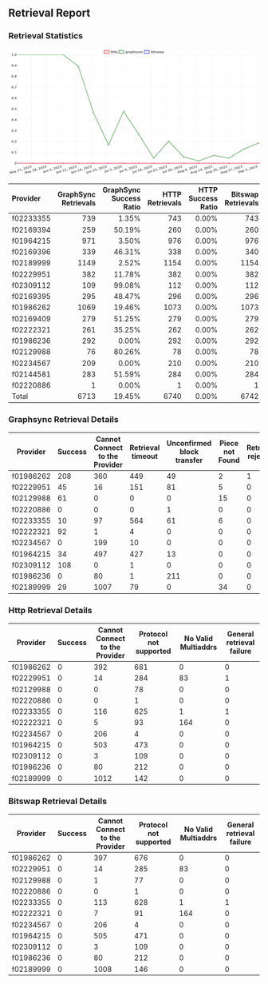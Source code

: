 ## Retrieval Report
### Retrieval Statistics
<img src="https://raw.githubusercontent.com/data-preservation-programs/filplus-checker-assets/main/filecoin-project/filecoin-plus-large-datasets/issues/1750/1694069424018.png"/>

| Provider  | GraphSync Retrievals | GraphSync Success Ratio | HTTP Retrievals | HTTP Success Ratio | Bitswap Retrievals | Bitswap Success Ratio |
| :-------- | -------------------: | ----------------------: | --------------: | -----------------: | -----------------: | --------------------: |
| f02233355 |                  739 |                   1.35% |             743 |              0.00% |                743 |                 0.00% |
| f02169394 |                  259 |                  50.19% |             260 |              0.00% |                260 |                 0.00% |
| f01964215 |                  971 |                   3.50% |             976 |              0.00% |                976 |                 0.00% |
| f02169396 |                  339 |                  46.31% |             338 |              0.00% |                340 |                 0.00% |
| f02189999 |                 1149 |                   2.52% |            1154 |              0.00% |               1154 |                 0.00% |
| f02229951 |                  382 |                  11.78% |             382 |              0.00% |                382 |                 0.00% |
| f02309112 |                  109 |                  99.08% |             112 |              0.00% |                112 |                 0.00% |
| f02169395 |                  295 |                  48.47% |             296 |              0.00% |                296 |                 0.00% |
| f01986262 |                 1069 |                  19.46% |            1073 |              0.00% |               1073 |                 0.00% |
| f02169409 |                  279 |                  51.25% |             279 |              0.00% |                279 |                 0.00% |
| f02222321 |                  261 |                  35.25% |             262 |              0.00% |                262 |                 0.00% |
| f01986236 |                  292 |                   0.00% |             292 |              0.00% |                292 |                 0.00% |
| f02129988 |                   76 |                  80.26% |              78 |              0.00% |                 78 |                 0.00% |
| f02234567 |                  209 |                   0.00% |             210 |              0.00% |                210 |                 0.00% |
| f02144581 |                  283 |                  51.59% |             284 |              0.00% |                284 |                 0.00% |
| f02220886 |                    1 |                   0.00% |               1 |              0.00% |                  1 |                 0.00% |
| Total     |                 6713 |                  19.45% |            6740 |              0.00% |               6742 |                 0.00% |

### Graphsync Retrieval Details
| Provider  | Success | Cannot Connect to the Provider | Retrieval timeout | Unconfirmed block transfer | Piece not Found | Retrieval rejected | General retrieval failure | No Valid Multiaddrs |
| --------- | ------- | ------------------------------ | ----------------- | -------------------------- | --------------- | ------------------ | ------------------------- | ------------------- |
| f01986262 | 208     | 360                            | 449               | 49                         | 2               | 1                  | 0                         | 0                   |
| f02229951 | 45      | 16                             | 151               | 81                         | 5               | 0                  | 1                         | 83                  |
| f02129988 | 61      | 0                              | 0                 | 0                          | 15              | 0                  | 0                         | 0                   |
| f02220886 | 0       | 0                              | 0                 | 1                          | 0               | 0                  | 0                         | 0                   |
| f02233355 | 10      | 97                             | 564               | 61                         | 6               | 0                  | 0                         | 1                   |
| f02222321 | 92      | 1                              | 4                 | 0                          | 0               | 0                  | 0                         | 164                 |
| f02234567 | 0       | 199                            | 10                | 0                          | 0               | 0                  | 0                         | 0                   |
| f01964215 | 34      | 497                            | 427               | 13                         | 0               | 0                  | 0                         | 0                   |
| f02309112 | 108     | 0                              | 1                 | 0                          | 0               | 0                  | 0                         | 0                   |
| f01986236 | 0       | 80                             | 1                 | 211                        | 0               | 0                  | 0                         | 0                   |
| f02189999 | 29      | 1007                           | 79                | 0                          | 34              | 0                  | 0                         | 0                   |

### Http Retrieval Details
| Provider  | Success | Cannot Connect to the Provider | Protocol not supported | No Valid Multiaddrs | General retrieval failure |
| --------- | ------- | ------------------------------ | ---------------------- | ------------------- | ------------------------- |
| f01986262 | 0       | 392                            | 681                    | 0                   | 0                         |
| f02229951 | 0       | 14                             | 284                    | 83                  | 1                         |
| f02129988 | 0       | 0                              | 78                     | 0                   | 0                         |
| f02220886 | 0       | 0                              | 1                      | 0                   | 0                         |
| f02233355 | 0       | 116                            | 625                    | 1                   | 1                         |
| f02222321 | 0       | 5                              | 93                     | 164                 | 0                         |
| f02234567 | 0       | 206                            | 4                      | 0                   | 0                         |
| f01964215 | 0       | 503                            | 473                    | 0                   | 0                         |
| f02309112 | 0       | 3                              | 109                    | 0                   | 0                         |
| f01986236 | 0       | 80                             | 212                    | 0                   | 0                         |
| f02189999 | 0       | 1012                           | 142                    | 0                   | 0                         |

### Bitswap Retrieval Details
| Provider  | Success | Cannot Connect to the Provider | Protocol not supported | No Valid Multiaddrs | General retrieval failure |
| --------- | ------- | ------------------------------ | ---------------------- | ------------------- | ------------------------- |
| f01986262 | 0       | 397                            | 676                    | 0                   | 0                         |
| f02229951 | 0       | 14                             | 285                    | 83                  | 0                         |
| f02129988 | 0       | 1                              | 77                     | 0                   | 0                         |
| f02220886 | 0       | 0                              | 1                      | 0                   | 0                         |
| f02233355 | 0       | 113                            | 628                    | 1                   | 1                         |
| f02222321 | 0       | 7                              | 91                     | 164                 | 0                         |
| f02234567 | 0       | 206                            | 4                      | 0                   | 0                         |
| f01964215 | 0       | 505                            | 471                    | 0                   | 0                         |
| f02309112 | 0       | 3                              | 109                    | 0                   | 0                         |
| f01986236 | 0       | 80                             | 212                    | 0                   | 0                         |
| f02189999 | 0       | 1008                           | 146                    | 0                   | 0                         |
